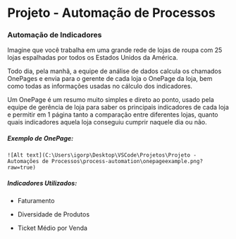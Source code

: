# Projeto - Automação de Processos

### Automação de Indicadores

Imagine que você trabalha em uma grande rede de lojas de roupa com 25 lojas espalhadas por todos os Estados Unidos da América.

Todo dia, pela manhã, a equipe de análise de dados calcula os chamados OnePages e envia para o gerente de cada loja o OnePage da loja, bem como todas as informações usadas no cálculo dos indicadores.

Um OnePage é um resumo muito simples e direto ao ponto, usado pela equipe de gerência de loja para saber os principais indicadores de cada loja e permitir em 1 página tanto a comparação entre diferentes lojas, quanto quais indicadores aquela loja conseguiu cumprir naquele dia ou não.

##### Exemplo de OnePage:

```
![Alt text](C:\Users\igorp\Desktop\VSCode\Projetos\Projeto - Automações de Processos\process-automation\onepageexample.png?raw=true)
```

##### Indicadores Utilizados:

- Faturamento

- Diversidade de Produtos

- Ticket Médio por Venda
